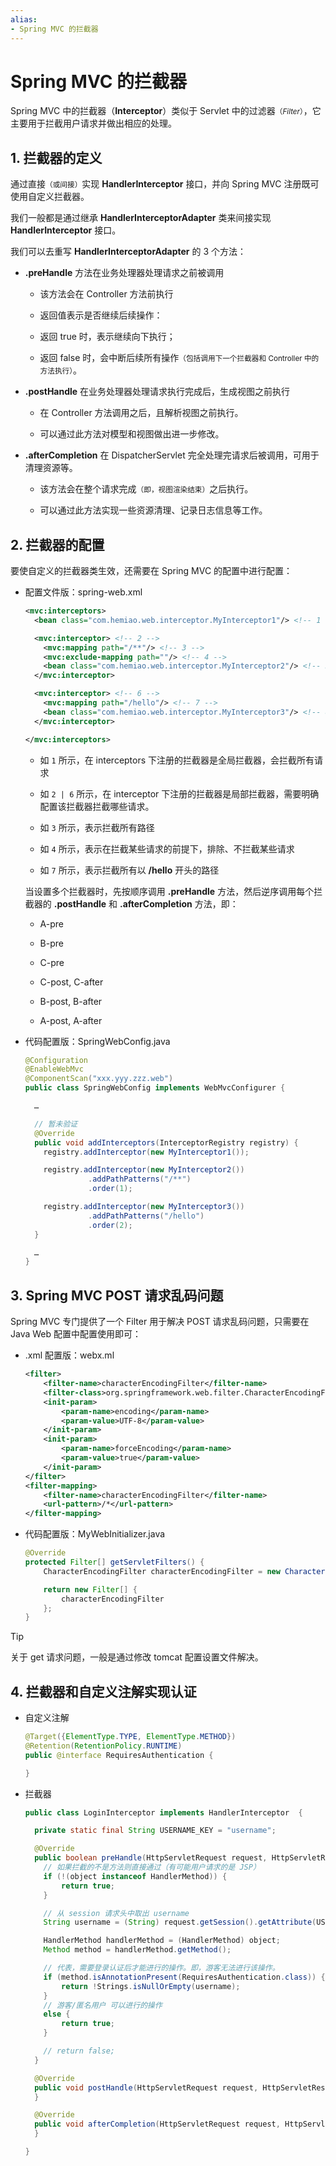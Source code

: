 ```yaml
---
alias:
- Spring MVC 的拦截器
---
```


# Spring MVC 的拦截器

Spring MVC 中的拦截器（**Interceptor**）类似于 Servlet 中的过滤器<small>（*Filter*）</small>，它主要用于拦截用户请求并做出相应的处理。

## 1. 拦截器的定义

通过直接<small>（或间接）</small>实现 **HandlerInterceptor** 接口，并向 Spring MVC 注册既可使用自定义拦截器。

我们一般都是通过继承 **HandlerInterceptorAdapter** 类来间接实现 **HandlerInterceptor** 接口。

我们可以去重写 **HandlerInterceptorAdapter** 的 3 个方法：

- **.preHandle** 方法在业务处理器处理请求之前被调用

  - 该方法会在 Controller 方法前执行

  - 返回值表示是否继续后续操作：

  - 返回 true 时，表示继续向下执行；

  - 返回 false 时，会中断后续所有操作<small>（包括调用下一个拦截器和 Controller 中的方法执行）</small>。

- **.postHandle** 在业务处理器处理请求执行完成后，生成视图之前执行

  - 在 Controller 方法调用之后，且解析视图之前执行。

  - 可以通过此方法对模型和视图做出进一步修改。

- **.afterCompletion** 在 DispatcherServlet 完全处理完请求后被调用，可用于清理资源等。

  - 该方法会在整个请求完成<small>（即，视图渲染结束）</small>之后执行。

  - 可以通过此方法实现一些资源清理、记录日志信息等工作。

## 2. 拦截器的配置

要使自定义的拦截器类生效，还需要在 Spring MVC 的配置中进行配置：


- 配置文件版：spring-web.xml

  ```xml
  <mvc:interceptors>
    <bean class="com.hemiao.web.interceptor.MyInterceptor1"/> <!-- 1 -->

    <mvc:interceptor> <!-- 2 -->
      <mvc:mapping path="/**"/> <!-- 3 -->
      <mvc:exclude-mapping path=""/> <!-- 4 -->
      <bean class="com.hemiao.web.interceptor.MyInterceptor2"/> <!-- 5 -->
    </mvc:interceptor>

    <mvc:interceptor> <!-- 6 -->
      <mvc:mapping path="/hello"/> <!-- 7 -->
      <bean class="com.hemiao.web.interceptor.MyInterceptor3"/> <!-- 8 -->
    </mvc:interceptor>

  </mvc:interceptors>
  ```

  - 如 `1` 所示，在 interceptors 下注册的拦截器是全局拦截器，会拦截所有请求

  - 如 `2 | 6` 所示，在 interceptor 下注册的拦截器是局部拦截器，需要明确配置该拦截器拦截哪些请求。

  - 如 `3` 所示，表示拦截所有路径

  - 如 `4` 所示，表示在拦截某些请求的前提下，排除、不拦截某些请求

  - 如 `7` 所示，表示拦截所有以 **/hello** 开头的路径

  当设置多个拦截器时，先按顺序调用 **.preHandle** 方法，然后逆序调用每个拦截器的 **.postHandle** 和 **.afterCompletion** 方法，即：

  - A-pre

  - B-pre

  - C-pre

  - C-post, C-after

  - B-post, B-after

  - A-post, A-after


- 代码配置版：SpringWebConfig.java

  ```java
  @Configuration
  @EnableWebMvc 
  @ComponentScan("xxx.yyy.zzz.web")
  public class SpringWebConfig implements WebMvcConfigurer {

    …

    // 暂未验证
    @Override
    public void addInterceptors(InterceptorRegistry registry) {
      registry.addInterceptor(new MyInterceptor1());

      registry.addInterceptor(new MyInterceptor2())
                .addPathPatterns("/**")
                .order(1);

      registry.addInterceptor(new MyInterceptor3())
                .addPathPatterns("/hello")
                .order(2);
    }

    …
  }
  ```


## 3. Spring MVC POST 请求乱码问题

Spring MVC 专门提供了一个 Filter 用于解决 POST 请求乱码问题，只需要在 Java Web 配置中配置使用即可：

- .xml 配置版：webx.ml

  ```xml
  <filter>
      <filter-name>characterEncodingFilter</filter-name>
      <filter-class>org.springframework.web.filter.CharacterEncodingFilter</filter-class>
      <init-param>
          <param-name>encoding</param-name>
          <param-value>UTF-8</param-value>
      </init-param>
      <init-param>
          <param-name>forceEncoding</param-name>
          <param-value>true</param-value>
      </init-param>
  </filter>
  <filter-mapping>
      <filter-name>characterEncodingFilter</filter-name>
      <url-pattern>/*</url-pattern>
  </filter-mapping>
  ```

- 代码配置版：MyWebInitializer.java

  ```java
  @Override
  protected Filter[] getServletFilters() {
      CharacterEncodingFilter characterEncodingFilter = new CharacterEncodingFilter("UTF-8", true);

      return new Filter[] {
          characterEncodingFilter
      };
  }
  ```

> [!tip]
> 关于 get 请求问题，一般是通过修改 tomcat 配置设置文件解决。




## 4. 拦截器和自定义注解实现认证

- 自定义注解

  ```java
  @Target({ElementType.TYPE, ElementType.METHOD})
  @Retention(RetentionPolicy.RUNTIME)
  public @interface RequiresAuthentication {

  }
  ```

- 拦截器

  ```java
  public class LoginInterceptor implements HandlerInterceptor  {

    private static final String USERNAME_KEY = "username";

    @Override
    public boolean preHandle(HttpServletRequest request, HttpServletResponse response, Object object) throws Exception {
      // 如果拦截的不是方法则直接通过（有可能用户请求的是 JSP）
      if (!(object instanceof HandlerMethod)) {
          return true;
      }

      // 从 session 请求头中取出 username
      String username = (String) request.getSession().getAttribute(USERNAME_KEY);

      HandlerMethod handlerMethod = (HandlerMethod) object;
      Method method = handlerMethod.getMethod();

      // 代表，需要登录认证后才能进行的操作。即，游客无法进行该操作。
      if (method.isAnnotationPresent(RequiresAuthentication.class)) {
          return !Strings.isNullOrEmpty(username);
      }
      // 游客/匿名用户 可以进行的操作
      else {
          return true;
      }

      // return false;
    }

    @Override
    public void postHandle(HttpServletRequest request, HttpServletResponse response, Object handler, ModelAndView modelAndView) throws Exception {
    }

    @Override
    public void afterCompletion(HttpServletRequest request, HttpServletResponse response, Object handler, Exception ex) throws Exception {
    }

  }
  ```
